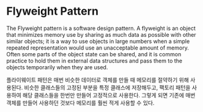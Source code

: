 # Flyweight Pattern

The Flyweight pattern is a software design pattern. A flyweight is an object that minimizes memory
use by sharing as much data as possible with other similar objects; it is a way to use objects in
large numbers when a simple repeated representation would use an unacceptable amount of memory.
Often some parts of the object state can be shared, and it is common practice to hold them in
external data structures and pass them to the objects temporarily when they are used.

플라이웨이트 패턴은 매번 비슷한 데이터로 객체를 만들 때 메모리를 절약하기 위해 사용된다.
비슷한 클래스들의 고정된 부분을 특정 클래스에 저장해두고, 팩토리 패턴을 사용하여 해당 클래스들을 한번만 만들어 고정적으로 사용한다.
그렇게 되면 기존에 매번 객체를 만들어 사용하던 것보다 메모리를 훨씬 적게 사용할 수 있다.